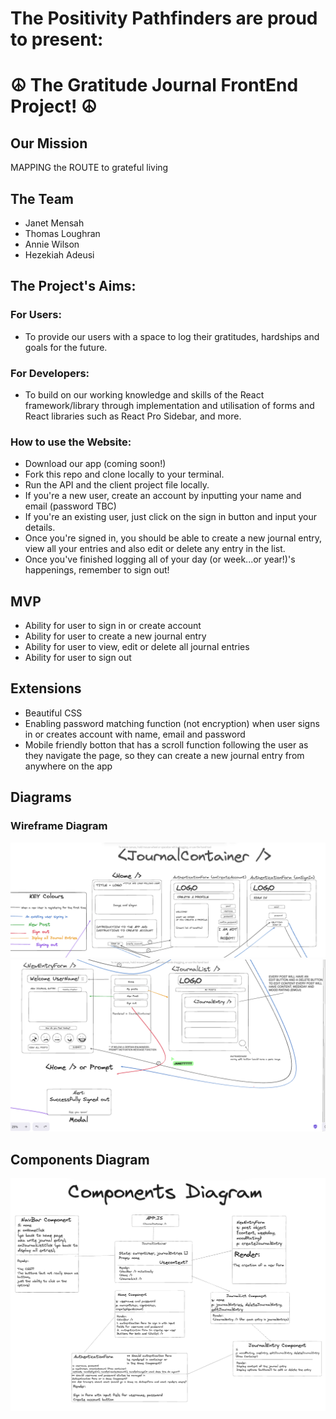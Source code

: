 # The Positivity Pathfinders are proud to present: 
# ☮️ The Gratitude Journal FrontEnd Project! ☮️

## Our Mission
MAPPING the ROUTE to grateful living

## The Team
* Janet Mensah
* Thomas Loughran
* Annie Wilson
* Hezekiah Adeusi

## The Project's Aims:
### For Users:
* To provide our users with a space to log their gratitudes, hardships and goals for the future.
### For Developers:
* To build on our working knowledge and skills of the React framework/library through implementation and utilisation of forms and React libraries such as React Pro Sidebar, and more.

### How to use the Website:
* Download our app (coming soon!)
* Fork this repo and clone locally to your terminal.
* Run the API and the client project file locally.
* If you're a new user, create an account by inputting your name and email (password TBC)
* If you're an existing user, just click on the sign in button and input your details.
* Once you're signed in, you should be able to create a new journal entry, view all your entries and also edit or delete any entry in the list.
* Once you've finished logging all of your day (or week...or year!)'s happenings, remember to sign out!

## MVP
* Ability for user to sign in or create account
* Ability for user to create a new journal entry
* Ability for user to view, edit or delete all journal entries
* Ability for user to sign out

## Extensions
* Beautiful CSS
* Enabling password matching function (not encryption) when user signs in or creates account with name, email and password
* Mobile friendly botton that has a scroll function following the user as they navigate the page, so they can create a new journal entry from anywhere on the app

## Diagrams
### Wireframe Diagram
![Wireframe top-half](wireframe_pt2.png)
![Wireframe bottom-half](wireframe_pt3.png)

## Components Diagram
![Alt text](Components_Diagram.png)